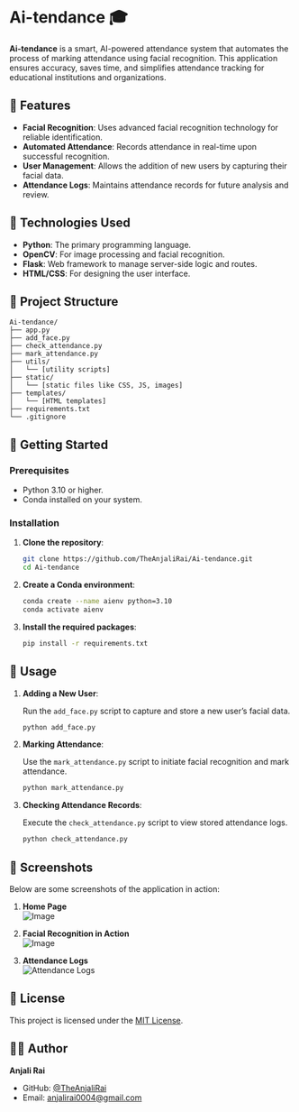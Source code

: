 # Ai-tendance 🎓

**Ai-tendance** is a smart, AI-powered attendance system that automates the process of marking attendance using facial recognition. This application ensures accuracy, saves time, and simplifies attendance tracking for educational institutions and organizations.

## 🧪 Features

- **Facial Recognition**: Uses advanced facial recognition technology for reliable identification.
- **Automated Attendance**: Records attendance in real-time upon successful recognition.
- **User Management**: Allows the addition of new users by capturing their facial data.
- **Attendance Logs**: Maintains attendance records for future analysis and review.

## 🔧 Technologies Used

- **Python**: The primary programming language.
- **OpenCV**: For image processing and facial recognition.
- **Flask**: Web framework to manage server-side logic and routes.
- **HTML/CSS**: For designing the user interface.

## 📁 Project Structure

```
Ai-tendance/
├── app.py
├── add_face.py
├── check_attendance.py
├── mark_attendance.py
├── utils/
│   └── [utility scripts]
├── static/
│   └── [static files like CSS, JS, images]
├── templates/
│   └── [HTML templates]
├── requirements.txt
└── .gitignore
```

## 🚀 Getting Started

### Prerequisites

- Python 3.10 or higher.
- Conda installed on your system.

### Installation

1. **Clone the repository**:

   ```bash
   git clone https://github.com/TheAnjaliRai/Ai-tendance.git
   cd Ai-tendance
   ```

2. **Create a Conda environment**:

   ```bash
   conda create --name aienv python=3.10
   conda activate aienv
   ```

3. **Install the required packages**:

   ```bash
   pip install -r requirements.txt
   ```

## 📸 Usage

1. **Adding a New User**:

   Run the `add_face.py` script to capture and store a new user’s facial data.

   ```bash
   python add_face.py
   ```

2. **Marking Attendance**:

   Use the `mark_attendance.py` script to initiate facial recognition and mark attendance.

   ```bash
   python mark_attendance.py
   ```

3. **Checking Attendance Records**:

   Execute the `check_attendance.py` script to view stored attendance logs.

   ```bash
   python check_attendance.py
   ```
## 📸 Screenshots

Below are some screenshots of the application in action:

1. **Home Page**  
   ![Image](https://github.com/user-attachments/assets/354510b6-e77f-4598-a688-a58150d12bad)

2. **Facial Recognition in Action**  
   ![Image](https://github.com/user-attachments/assets/aadb29b9-982a-4d5f-b9a8-5e896cce73a9)

3. **Attendance Logs**  
   ![Attendance Logs](images/attendance_logs_screenshot.png)

   
## 📃 License

This project is licensed under the [MIT License](LICENSE).

## 👩‍💻 Author

**Anjali Rai**

- GitHub: [@TheAnjaliRai](https://github.com/TheAnjaliRai)
- Email: anjalirai0004@gmail.com

